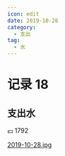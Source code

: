 ```yaml
---
icon: edit
date: 2019-10-28
category:
  - 支出
tag:
  - 水
---
```


# 记录 18

## 支出水

:yen: 1792

[2019-10-28.jpg](https://i.postimg.cc/6pnYdmYc/2019-10-28.jpg)
